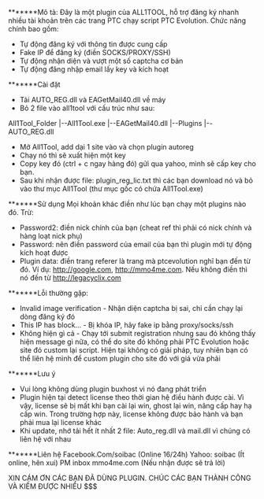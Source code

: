 *******Mô tả:
Đây là một plugin của ALL1TOOL, hỗ trợ đăng ký nhanh nhiều tài khoản trên các trang PTC chạy script PTC Evolution.
Chức năng chính bao gồm:
- Tự động đăng ký với thông tin được cung cấp
- Fake IP để đăng ký (điền SOCKS/PROXY/SSH)
- Tự động nhận diện và vượt một số captcha cơ bản
- Tự động đăng nhập email lấy key và kích hoạt

*******Cài đặt
- Tải AUTO_REG.dll và EAGetMail40.dll về máy
- Bỏ 2 file vào all1tool với cấu trúc như sau:

All1Tool_Folder
|--All1Tool.exe
|--EAGetMail40.dll
|--Plugins
 |--AUTO_REG.dll

- Mở All1Tool, add dại 1 site vào và chọn plugin autoreg
- Chạy nó thì sẽ xuất hiện một key
- Copy key đó (ctrl + c ngay hàng đó) gửi qua yahoo, mình sẽ cấp key cho bạn.
- Sau khi nhận được file: plugin_reg_lic.txt thì các bạn download nó và bỏ vào thư mục All1Tool (thư mục gốc có chứa All1Tool.exe)

*******Sử dụng
Mọi khoản khác điền như lúc bạn chạy một plugins nào đó. Trừ:
- Password2: điền nick chính của bạn (cheat ref thì phải có nick chính và hàng loạt nick phụ)
- Password: nên điền password của email của bạn thì plugin mới tự động kích hoạt được
- Plugin data: điền trang referer là trang mà ptcevolution nghĩ bạn đến từ đó. Ví dụ: http://google.com, http://mmo4me.com. Nếu không điền thì nó đến từ http://legacyclix.com

*******Lỗi thường gặp:
- Invalid image verification - Nhận diện captcha bị sai, chỉ cần chạy lại dòng đăng ký đó
- This IP has block... - Bị khóa IP, hãy fake ip bằng proxy/socks/ssh
- Không hiện gì cả - Chạy tới submit registration nhưng sau đó không thấy hiện message gì nữa, có thể do site đó không phải PTC Evolution hoặc site đó custom lại script. Hiện tại không có giải pháp, tuy nhiên bạn có thể liên hệ mình để custom plugin cho site đó với giá vừa phải

*******Lưu ý
- Vui lòng không dùng plugin buxhost vì nó đang phát triển
- Plugin hiện tại detect license theo thời gian hệ điều hành được cài. Vì vậy, license sẽ bị mất khi bạn cài lại win, ghost lại win, nâng cấp hay hạ cấp win. Trong trường hợp này, license không được bảo hành và bạn phải mua lại license khác
- Khi update, nhớ tải hết ít nhất 2 file: Auto_reg.dll và mail.dll vì chúng có liên hệ với nhau

*******Liên hệ
Facebook.Com/soibac (Online 16/24h)
Yahoo: soibac (Ít online, hên xui)
PM inbox mmo4me.com (Nếu nhận được sẽ trả lời)

XIN CÁM ƠN CÁC BẠN ĐÃ DÙNG PLUGIN. CHÚC CÁC BẠN THÀNH CÔNG VÀ KIẾM ĐƯỢC NHIỀU $$$

